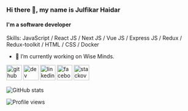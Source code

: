 ### Hi there 👋, my name is Julfikar Haidar
#### I'm a software developer 

Skills: JavaScript / React JS  / Next JS / Vue JS /  Express JS / Redux / Redux-toolkit /  HTML / CSS /  Docker

- 🔭 I’m currently working on Wise Minds. 


[<img src='https://cdn.jsdelivr.net/npm/simple-icons@3.0.1/icons/github.svg' alt='github' height='40'>](https://github.com/Julfikar-Haidar)  [<img src='https://cdn.jsdelivr.net/npm/simple-icons@3.0.1/icons/dev-dot-to.svg' alt='dev' height='40'>](https://dev.to/julfikarhaidar)  [<img src='https://cdn.jsdelivr.net/npm/simple-icons@3.0.1/icons/linkedin.svg' alt='linkedin' height='40'>](https://www.linkedin.com/in/julfikarhaidar6262)  [<img src='https://cdn.jsdelivr.net/npm/simple-icons@3.0.1/icons/facebook.svg' alt='facebook' height='40'>](https://www.facebook.com/julfikarhaidar6262)  [<img src='https://cdn.jsdelivr.net/npm/simple-icons@3.0.1/icons/stackoverflow.svg' alt='stackoverflow' height='40'>](https://stackoverflow.com/users/10132098/julfikar-haidar)  

![GitHub stats](https://github-readme-stats.vercel.app/api?username=Julfikar-Haidar&show_icons=true&count_private=true)  

![Profile views](https://gpvc.arturio.dev/Julfikar-Haidar)  
